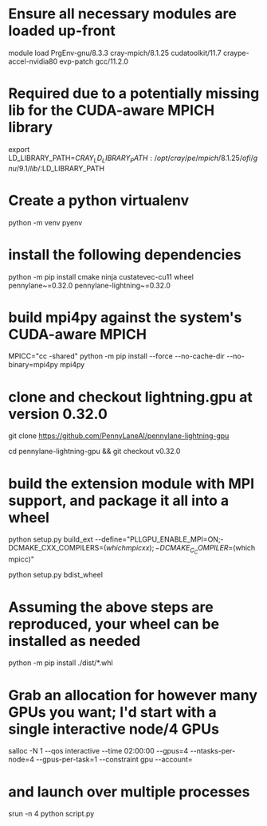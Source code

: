 # Ensure all necessary modules are loaded up-front

module load PrgEnv-gnu/8.3.3 cray-mpich/8.1.25 cudatoolkit/11.7 craype-accel-nvidia80 evp-patch gcc/11.2.0

# Required due to a potentially missing lib for the CUDA-aware MPICH library

export LD_LIBRARY_PATH=${CRAY_LD_LIBRARY_PATH}:/opt/cray/pe/mpich/8.1.25/ofi/gnu/9.1/lib/:$LD_LIBRARY_PATH

# Create a python virtualenv

python -m venv pyenv

# install the following dependencies

python -m pip install cmake ninja custatevec-cu11 wheel pennylane~=0.32.0 pennylane-lightning~=0.32.0

# build mpi4py against the system's CUDA-aware MPICH

MPICC="cc -shared" python -m pip install --force --no-cache-dir --no-binary=mpi4py mpi4py

# clone and checkout lightning.gpu at version 0.32.0

git clone https://github.com/PennyLaneAI/pennylane-lightning-gpu

cd pennylane-lightning-gpu && git checkout v0.32.0

# build the extension module with MPI support, and package it all into a wheel

python setup.py build_ext --define="PLLGPU_ENABLE_MPI=ON;-DCMAKE_CXX_COMPILERS=$(which mpicxx);-DCMAKE_C_COMPILER=$(which mpicc)"

python setup.py bdist_wheel

# Assuming the above steps are reproduced, your wheel can be installed as needed

python -m pip install ./dist/*.whl

# Grab an allocation for however many GPUs you want; I'd start with a single interactive node/4 GPUs

salloc -N 1 --qos interactive  --time 02:00:00 --gpus=4 --ntasks-per-node=4 --gpus-per-task=1 --constraint gpu --account=

# and launch over multiple processes

srun -n 4 python script.py

